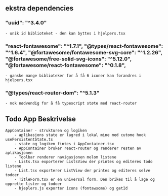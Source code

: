 ## ekstra dependencies
### "uuid": "^3.4.0" 
    - unik id biblioteket - den kan byttes i hjelpers.tsx
### "react-fontawesome": "^1.7.1", "@types/react-fontawesome": "^1.6.4",     "@fortawesome/fontawesome-svg-core": "^1.2.26", "@fortawesome/free-solid-svg-icons": "^5.12.0",  "@fortawesome/react-fontawesome": "^0.1.8",
    - ganske mange biblioteker for å få 6 iconer kan forandres i hjelpers.tsx

### "@types/react-router-dom": "^5.1.3" 
    - nok nødvendig for å få typescript støte med react-router

## Todo App Beskrivelse

    AppContainer - strukturen og logiken 
        - aplikasjons state er lagred i lokal mine med cutome hook usePersistentState.ts
        - state og logiken fintes i AppContainer.tsx
        - AppContainer bruker react-router og renderer resten av aplikasjonen
        - Toolbar renderer navigasjonen melom listene
        - Lists.tsx exporterer ListsView der printes og editeres todo listene 
        - List.tsx exporterer ListView der printes og editeres selve todoer 
        - TitleForm.tsx er en universal form. Den brikes til å lage og opprette lister og todoer 
        - hjeplers.js exporter icons (fontawsome) og getId 

